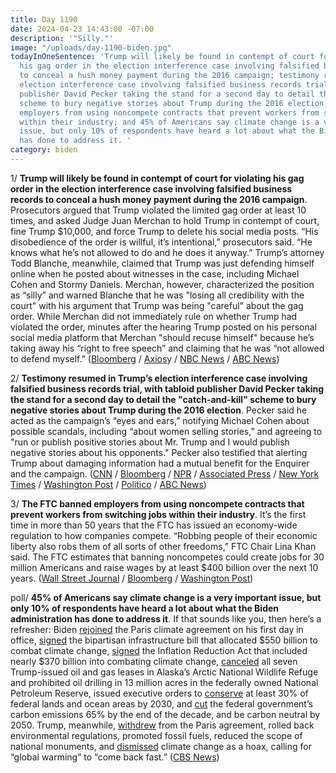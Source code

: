 ```yaml
---
title: Day 1190
date: 2024-04-23 14:43:00 -07:00
description: '"Silly."'
image: "/uploads/day-1190-biden.jpg"
todayInOneSentence: 'Trump will likely be found in contempt of court for violating
  his gag order in the election interference case involving falsified business records
  to conceal a hush money payment during the 2016 campaign; testimony resumed in Trump’s
  election interference case involving falsified business records trial, with tabloid
  publisher David Pecker taking the stand for a second day to detail the "catch-and-kill"
  scheme to bury negative stories about Trump during the 2016 election; the FTC banned
  employers from using noncompete contracts that prevent workers from switching jobs
  within their industry; and 45% of Americans say climate change is a very important
  issue, but only 10% of respondents have heard a lot about what the Biden administration
  has done to address it. '
category: biden
---
```


1/ **Trump will likely be found in contempt of court for violating his gag order in the election interference case involving falsified business records to conceal a hush money payment during the 2016 campaign**. Prosecutors argued that Trump violated the limited gag order at least 10 times, and asked Judge Juan Merchan to hold Trump in contempt of court, fine Trump $10,000, and force Trump to delete his social media posts. “His disobedience of the order is willful, it’s intentional,” prosecutors said. “He knows what he’s not allowed to do and he does it anyway.” Trump’s attorney Todd Blanche, meanwhile, claimed that Trump was just defending himself online when he posted about witnesses in the case, including Michael Cohen and Stormy Daniels. Merchan, however, characterized the position as “silly” and warned Blanche that he was "losing all credibility with the court" with his argument that Trump was being "careful" about the gag order. While Merchan did not immediately rule on whether Trump had violated the order, minutes after the hearing Trump posted on his personal social media platform that Merchan "should recuse himself" because he’s taking away his “right to free speech” and claiming that he was “not allowed to defend myself.” ([Bloomberg](https://www.bloomberg.com/news/articles/2024-04-23/trump-may-lose-contempt-fight-as-judge-calls-arguments-silly?sref=MIBMEEoj) / [Axios](https://www.axios.com/2024/04/23/trump-new-york-criminal-trial-gag-order-contempt)y / [NBC News](https://www.nbcnews.com/politics/donald-trump/judge-trump-trial-hold-hearing-gag-order-witness-testimony-resumes-rcna148854) / [ABC News](https://abcnews.go.com/US/hearing-trump-hush-money-case-determine-trump-held/story?id=109509803))

2/ **Testimony resumed in Trump’s election interference case involving falsified business records trial, with tabloid publisher David Pecker taking the stand for a second day to detail the "catch-and-kill" scheme to bury negative stories about Trump during the 2016 election**. Pecker said he acted as the campaign’s “eyes and ears,” notifying Michael Cohen about possible scandals, including  “about women selling stories,” and agreeing to "run or publish positive stories about Mr. Trump and I would publish negative stories about his opponents." Pecker also testified that alerting Trump about damaging information had a mutual benefit for the Enquirer and the campaign. ([CNN](https://www.cnn.com/politics/live-news/trump-hush-money-trial-04-23-24/index.html) / [Bloomberg](https://www.bloomberg.com/news/articles/2024-04-23/tabloid-ceo-says-he-squashed-negative-stories-on-trump-affairs?srnd=homepage-americas&sref=MIBMEEoj) / [NPR](https://www.npr.org/2024/04/23/1246435476/david-pecker-trump-trial) / [Associated Press](https://apnews.com/article/trump-trial-hush-money-national-enquirer-d44d4a7ce66cc08edb5981b3afb882ba) / [New York Times](https://www.nytimes.com/live/2024/04/23/nyregion/trump-hush-money-trial-news) / [Washington Post](https://www.washingtonpost.com/politics/2024/04/23/trump-hush-money-trial-live-updates-david-pecker-testimony/) / [Politico](https://www.politico.com/live-updates/2024/04/23/trump-hush-money-criminal-trial/mcdougals-claim-cohens-anxiety-00153915) / [ABC News](https://abcnews.go.com/US/live-updates/trump-hush-money-trial/?id=108402689))

3/ **The FTC banned employers from using noncompete contracts that prevent workers from switching jobs within their industry**. It’s the first time in more than 50 years that the FTC has issued an economy-wide regulation to how companies compete. “Robbing people of their economic liberty also robs them of all sorts of other freedoms,” FTC Chair Lina Khan said. The FTC estimates that banning noncompetes could create jobs for 30 million Americans and raise wages by at least $400 billion over the next 10 years. ([Wall Street Journal](https://www.wsj.com/politics/policy/ftc-bans-noncompete-clauses-that-restrict-job-switching-984d2187?mod=hp_lead_pos1) / [Bloomberg](https://www.bloomberg.com/news/articles/2024-04-23/ftc-to-issue-non-compete-ban-as-chamber-lawsuit-looms?sref=MIBMEEoj) / [Washington Post](https://www.washingtonpost.com/business/2024/04/23/ftc-noncompete-agreements/))

poll/ **45% of Americans say climate change is a very important issue, but only 10% of respondents have heard a lot about what the Biden administration has done to address it**. If that sounds like you, then here’s a refresher: Biden [rejoined](https://whatthefuckjusthappenedtoday.com/2021/01/21/day-2/#1-biden-marked-the-start-of-his-pres) the Paris climate agreement on his first day in office, [signed](https://whatthefuckjusthappenedtoday.com/2021/11/15/day-300/#1-biden-signed-the-1-trillion-bipart) the bipartisan infrastructure bill that allocated $550 billion to combat climate change, [signed](https://whatthefuckjusthappenedtoday.com/2022/08/16/day-574/#2-biden-signed-the-democrats%E2%80%99-landma) the Inflation Reduction Act that included nearly $370 billion into combating climate change, [canceled](https://whatthefuckjusthappenedtoday.com/2023/09/06/day-960/#1-biden-canceled-all-seven-trump-iss) all seven Trump-issued oil and gas leases in Alaska’s Arctic National Wildlife Refuge and prohibited oil drilling in 13 million acres in the federally owned National Petroleum Reserve, issued executive orders to [conserve](https://whatthefuckjusthappenedtoday.com/2021/01/27/day-8/#10-biden-warned-the-climate-crisis-p) at least 30% of federal lands and ocean areas by 2030, and [cut](https://whatthefuckjusthappenedtoday.com/2021/12/08/day-323/#4-biden-signed-an-executive-order-to) the federal government’s carbon emissions 65% by the end of the decade, and be carbon neutral by 2050. Trump, meanwhile, [withdrew](https://whatthefuckjusthappenedtoday.com/2017/05/31/Day-132/#1-trump-will-withdraw-from-the-paris) from the Paris agreement, rolled back environmental regulations, promoted fossil fuels, reduced the scope of national monuments, and [dismissed](https://whatthefuckjusthappenedtoday.com/2019/01/29/day-740/#1-trump-dismissed-climate-change-as) climate change as a hoax, calling for “global warming” to “come back fast.” ([CBS News](https://www.cbsnews.com/news/climate-policies-biden-poll/))
